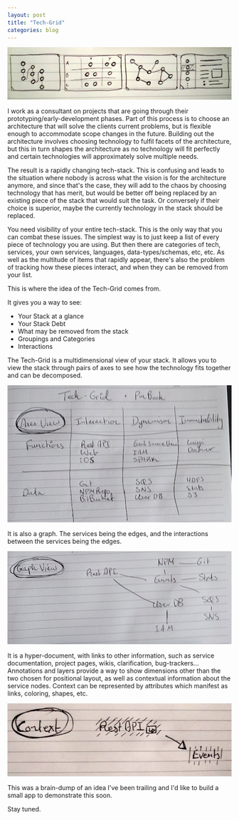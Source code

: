 ```yaml
---
layout: post
title: "Tech-Grid"
categories: blog
---
```


<img src="/images/tech-grid/overview.jpg" class="fit image" /> 

I work as a consultant on projects that are going through
their prototyping/early-development phases. Part of this
process is to choose an architecture that will solve
the clients current problems, but is flexible enough to
accommodate scope changes in the future.
Building out the architecture involves choosing technology
to fulfil facets of the architecture, but this in turn
shapes the architecture as no technology will fit perfectly
and certain technologies will approximately solve
multiple needs.

The result is a rapidly changing tech-stack. This is confusing
and leads to the situation where nobody is across what the
vision is for the architecture anymore, and since that's the
case, they will add to the chaos by choosing technology that
has merit, but would be better off being replaced by an
existing piece of the stack that would suit the task. Or conversely
if their choice is superior, maybe the currently technology in
the stack should be replaced.

<!--more-->

You need visibility of your entire tech-stack. This is the only
way that you can combat these issues. The simplest way is to just
keep a list of every piece of technology you are using.
But then there are categories of tech, services, your own services,
languages, data-types/schemas, etc, etc.
As well as the multitude of items that rapidly appear, there's
also the problem of tracking how these pieces interact, and
when they can be removed from your list.

This is where the idea of the Tech-Grid comes from.

It gives you a way to see:

* Your Stack at a glance
* Your Stack Debt
* What may be removed from the stack
* Groupings and Categories
* Interactions

The Tech-Grid is a multidimensional view of your stack.
It allows you to view the stack through pairs of axes to
see how the technology fits together and can be decomposed.

<img src="/images/tech-grid/grid.png" class="fit image" /> 

It is also a graph. The services being the edges, and the interactions
between the services being the edges.

<img src="/images/tech-grid/graph.png" class="fit image" />

It is a hyper-document, with links to other information, such
as service documentation, project pages, wikis, clarification,
bug-trackers... Annotations and layers provide a way to show
dimensions other than the two chosen for positional layout,
as well as contextual information about the service nodes.
Context can be represented by attributes which manifest as
links, coloring, shapes, etc.

<img src="/images/tech-grid/context.jpg" class="fit image" />

This was a brain-dump of an idea I've been trailing and I'd
like to build a small app to demonstrate this soon.

Stay tuned.
